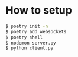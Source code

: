 # How to setup

```bash
$ poetry init -n
$ poetry add websockets
$ poetry shell
$ nodemon server.py
$ python client.py
```
